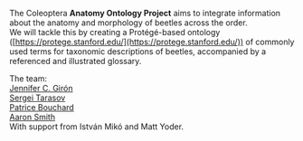The Coleoptera **Anatomy Ontology Project** aims to integrate information about the anatomy and morphology of beetles across the order.  
We will tackle this by creating a Protégé-based ontology ([https://protege.stanford.edu/](https://protege.stanford.edu/)) of commonly used terms for taxonomic descriptions of beetles, accompanied by a referenced and illustrated glossary.

The team:  
[Jennifer C. Girón](https://sites.google.com/view/jcgiron/home)  
[Sergei Tarasov](https://sergxf.wixsite.com/dungbeetles)  
[Patrice Bouchard](https://www.agr.gc.ca/eng/scientific-collaboration-and-research-in-agriculture/agriculture-and-agri-food-research-centres-and-collections/ontario/ottawa-research-and-development-centre/scientific-staff-and-expertise/bouchard-patrice-phd/?id=1181931431105)  
[Aaron Smith](http://insectbiodiversitylab.org/)  
With support from István Mikó and Matt Yoder.
